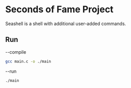 # Seconds of Fame Project

Seashell is a shell with additional user-added commands.

## Run

--compile

```bash
gcc main.c -o ./main
```

--run

```bash
./main
```
